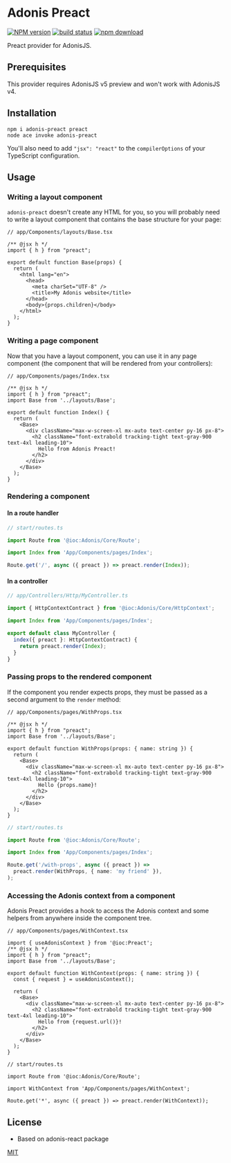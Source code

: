 # Adonis Preact

[![NPM version][npm-image]][npm-url]
[![build status][ci-image]][ci-url]
[![npm download][download-image]][download-url]

Preact provider for AdonisJS.


## Prerequisites

This provider requires AdonisJS v5 preview and won't work with AdonisJS v4.

## Installation

```console
npm i adonis-preact preact
node ace invoke adonis-preact
```

You'll also need to add `"jsx": "react"` to the `compilerOptions` of your
TypeScript configuration.

## Usage

### Writing a layout component

`adonis-preact` doesn't create any HTML
for you, so you will probably need to write a layout component that contains
the base structure for your page:

```tsx
// app/Components/layouts/Base.tsx

/** @jsx h */
import { h } from "preact";

export default function Base(props) {
  return (
    <html lang="en">
      <head>
        <meta charSet="UTF-8" />
        <title>My Adonis website</title>
      </head>
      <body>{props.children}</body>
    </html>
  );
}
```

### Writing a page component

Now that you have a layout component, you can use it in any page component (the
component that will be rendered from your controllers):

```tsx
// app/Components/pages/Index.tsx

/** @jsx h */
import { h } from "preact";
import Base from '../layouts/Base';

export default function Index() {
  return (
    <Base>
      <div className="max-w-screen-xl mx-auto text-center py-16 px-8">
        <h2 className="font-extrabold tracking-tight text-gray-900 text-4xl leading-10">
          Hello from Adonis Preact!
        </h2>
      </div>
    </Base>
  );
}
```

### Rendering a component

#### In a route handler

```ts
// start/routes.ts

import Route from '@ioc:Adonis/Core/Route';

import Index from 'App/Components/pages/Index';

Route.get('/', async ({ preact }) => preact.render(Index));
```

#### In a controller

```ts
// app/Controllers/Http/MyController.ts

import { HttpContextContract } from '@ioc:Adonis/Core/HttpContext';

import Index from 'App/Components/pages/Index';

export default class MyController {
  index({ preact }: HttpContextContract) {
    return preact.render(Index);
  }
}
```

### Passing props to the rendered component

If the component you render expects props, they must be passed as a second
argument to the `render` method:

```tsx
// app/Components/pages/WithProps.tsx

/** @jsx h */
import { h } from "preact";
import Base from '../layouts/Base';

export default function WithProps(props: { name: string }) {
  return (
    <Base>
      <div className="max-w-screen-xl mx-auto text-center py-16 px-8">
        <h2 className="font-extrabold tracking-tight text-gray-900 text-4xl leading-10">
          Hello {props.name}!
        </h2>
      </div>
    </Base>
  );
}
```

```ts
// start/routes.ts

import Route from '@ioc:Adonis/Core/Route';

import Index from 'App/Components/pages/Index';

Route.get('/with-props', async ({ preact }) =>
  preact.render(WithProps, { name: 'my friend' }),
);
```

### Accessing the Adonis context from a component

Adonis Preact provides a hook to access the Adonis context and some helpers from
anywhere inside the component tree.

```tsx
// app/Components/pages/WithContext.tsx

import { useAdonisContext } from '@ioc:Preact';
/** @jsx h */
import { h } from "preact";
import Base from '../layouts/Base';

export default function WithContext(props: { name: string }) {
  const { request } = useAdonisContext();

  return (
    <Base>
      <div className="max-w-screen-xl mx-auto text-center py-16 px-8">
        <h2 className="font-extrabold tracking-tight text-gray-900 text-4xl leading-10">
          Hello from {request.url()}!
        </h2>
      </div>
    </Base>
  );
}

// start/routes.ts

import Route from '@ioc:Adonis/Core/Route';

import WithContext from 'App/Components/pages/WithContext';

Route.get('*', async ({ preact }) => preact.render(WithContext));
```

## License

- Based on adonis-react package

[MIT](./LICENSE)

[npm-image]: https://img.shields.io/npm/v/adonis-preact.svg
[npm-url]: https://www.npmjs.com/package/adonis-preact
[ci-image]: https://github.com/DonsWayo/adonis-preact/workflows/Node.js%20CI/badge.svg?branch=main
[ci-url]: https://github.com/DonsWayo/adonis-preact/actions?query=workflow%3A%22Node.js+CI%22
[download-image]: https://img.shields.io/npm/dm/adonis-preact.svg
[download-url]: https://www.npmjs.com/package/adonis-preact
